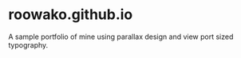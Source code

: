 roowako.github.io
=================

A sample portfolio of mine using parallax design and view port sized typography.
